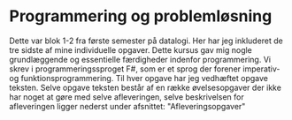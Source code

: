 # Programmering og problemløsning
Dette var blok 1-2 fra første semester på datalogi. Her har jeg inkluderet de tre sidste af mine individuelle opgaver. Dette kursus gav mig nogle grundlæggende 
og essentielle færdigheder indenfor programmering. Vi skrev i programmeringssproget F#, som er et sprog der forener imperativ- og funktionsprogrammering.
Til hver opgave har jeg vedhæftet opgave teksten. Selve opgave teksten består af en række øvelsesopgaver der ikke har noget at gøre med selve afleveringen,
selve beskrivelsen for afleveringen ligger nederst under afsnittet: "Afleveringsopgaver"
